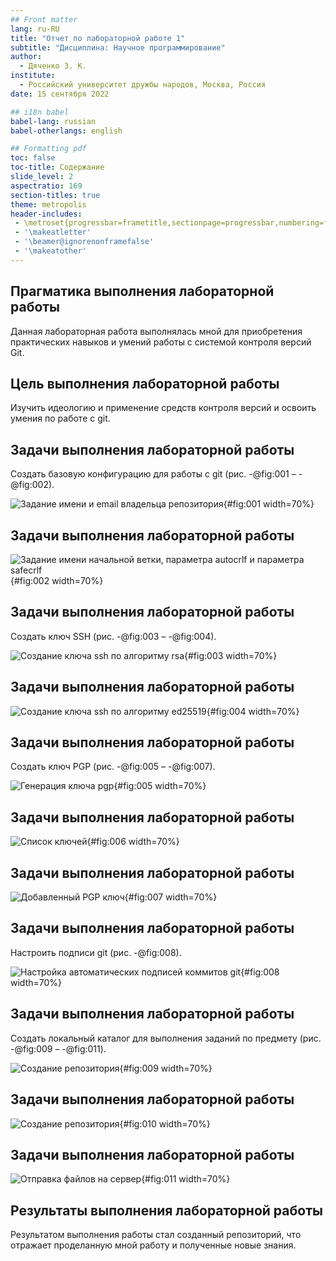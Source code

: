 ```yaml
---
## Front matter
lang: ru-RU
title: "Отчет по лабораторной работе 1"
subtitle: "Дисциплина: Научное программирование"
author:
  - Дяченко З. К.
institute:
  - Российский университет дружбы народов, Москва, Россия
date: 15 сентября 2022

## i18n babel
babel-lang: russian
babel-otherlangs: english

## Formatting pdf
toc: false
toc-title: Содержание
slide_level: 2
aspectratio: 169
section-titles: true
theme: metropolis
header-includes:
 - \metroset{progressbar=frametitle,sectionpage=progressbar,numbering=fraction}
 - '\makeatletter'
 - '\beamer@ignorenonframefalse'
 - '\makeatother'
---
```


## Прагматика выполнения лабораторной работы

 Данная лабораторная работа выполнялась мной для приобретения практических навыков и умений работы с системой контроля версий Git.

## Цель выполнения лабораторной работы

Изучить идеологию и применение средств контроля версий и освоить умения по работе с git.

## Задачи выполнения лабораторной работы

Создать базовую конфигурацию для работы с git (рис. -@fig:001 – -@fig:002).

![Задание имени и email владельца репозитория](images/1.png){#fig:001 width=70%}

## Задачи выполнения лабораторной работы

![Задание имени начальной ветки, параметра autocrlf и параметра safecrlf](images/3.png){#fig:002 width=70%}

## Задачи выполнения лабораторной работы

Создать ключ SSH (рис. -@fig:003 – -@fig:004).

![Создание ключа ssh по алгоритму rsa](images/4.png){#fig:003 width=70%}

## Задачи выполнения лабораторной работы

![Создание ключа ssh по алгоритму ed25519](images/5.png){#fig:004 width=70%}

## Задачи выполнения лабораторной работы

Создать ключ PGP (рис. -@fig:005 – -@fig:007).

![Генерация ключа pgp](images/6.png){#fig:005 width=70%}

## Задачи выполнения лабораторной работы

![Список ключей](images/7.png){#fig:006 width=70%}

## Задачи выполнения лабораторной работы

![Добавленный PGP ключ](images/9.png){#fig:007 width=70%}

## Задачи выполнения лабораторной работы

Настроить подписи git (рис. -@fig:008).

![Настройка автоматических подписей коммитов git](images/1011.png){#fig:008 width=70%}

## Задачи выполнения лабораторной работы

Создать локальный каталог для выполнения заданий по предмету (рис. -@fig:009 – -@fig:011).

![Создание репозитория](images/14.png){#fig:009 width=70%}

## Задачи выполнения лабораторной работы

![Создание репозитория](images/15.png){#fig:010 width=70%}

## Задачи выполнения лабораторной работы

![Отправка файлов на сервер](images/16.png){#fig:011 width=70%}

## Результаты выполнения лабораторной работы

Результатом выполнения работы стал созданный репозиторий, что отражает проделанную мной работу и полученные новые знания.
